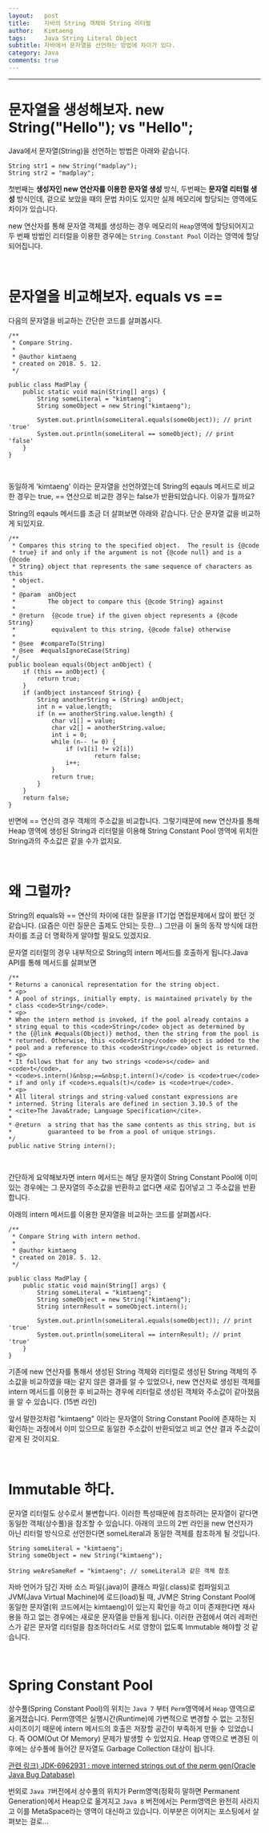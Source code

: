 ```yaml
---
layout:   post
title:    자바의 String 객체와 String 리터럴 
author:   Kimtaeng
tags: 	  Java String Literal Object
subtitle: 자바에서 문자열을 선언하는 방법에 차이가 있다.
category: Java
comments: true
---
```


<hr/>

# 문자열을 생성해보자. new String("Hello"); vs "Hello";

Java에서 문자열(String)을 선언하는 방법은 아래와 같습니다.

<pre class="line-numbers"><code class="language-java" data-start="1">String str1 = new String("madplay");
String str2 = "madplay";
</code></pre>

첫번째는 <b>생성자인 new 연산자를 이용한 문자열 생성</b> 방식, 두번째는 <b>문자열 리터럴 생성</b> 방식인데,
겉으로 보았을 때의 문법 차이도 있지만 실제 메모리에 할당되는 영역에도 차이가 있습니다.

new 연산자를 통해 문자열 객체를 생성하는 경우 메모리의 ```Heap```영역에 할당되어지고
두 번째 방법인 리터럴을 이용한 경우에는 ```String Constant Pool``` 이라는 영역에 할당되어집니다. 

<br/>

# 문자열을 비교해보자. equals vs == 

다음의 문자열을 비교하는 간단한 코드를 살펴봅시다.

<pre class="line-numbers"><code class="language-java" data-start="1">/**
 * Compare String.
 *
 * @author kimtaeng
 * created on 2018. 5. 12.
 */
 
public class MadPlay {
    public static void main(String[] args) {
        String someLiteral = "kimtaeng";
        String someObject = new String("kimtaeng");
        
        System.out.println(someLiteral.equals(someObject)); // print 'true'
        System.out.println(someLiteral == someObject); // print 'false'
    }
}
</code></pre>

<br/>

동일하게 'kimtaeng' 이라는 문자열을 선언하였는데 String의 eqauls 메서드로 비교한 경우는 true,
== 연산으로 비교한 경우는 false가 반환되었습니다. 이유가 뭘까요?

String의 eqauls 메서드를 조금 더 살펴보면 아래와 같습니다. 단순 문자열 값을 비교하게 되있지요.

<pre class="line-numbers"><code class="language-java" data-start="1">/**
 * Compares this string to the specified object.  The result is {@code
 * true} if and only if the argument is not {@code null} and is a {@code
 * String} object that represents the same sequence of characters as this
 * object.
 *
 * @param  anObject
 *         The object to compare this {@code String} against
 *
 * @return  {@code true} if the given object represents a {@code String}
 *          equivalent to this string, {@code false} otherwise
 *
 * @see  #compareTo(String)
 * @see  #equalsIgnoreCase(String)
 */
public boolean equals(Object anObject) {
    if (this == anObject) {
        return true;
    }
    if (anObject instanceof String) {
        String anotherString = (String) anObject;
        int n = value.length;
        if (n == anotherString.value.length) {
            char v1[] = value;
            char v2[] = anotherString.value;
            int i = 0;
            while (n-- != 0) {
                if (v1[i] != v2[i])
                        return false;
                i++;
            }
            return true;
        }
    }
    return false;
}
</code></pre>

반면에 == 연산의 경우 객체의 주소값을 비교합니다. 그렇기때문에 new 연산자를 통해 Heap 영역에 생성된
String과 리터럴을 이용해 String Constant Pool 영역에 위치한 String과의 주소값은 같을 수가 없지요.

<br/>

# 왜 그럴까?

String의 equals와 == 연산의 차이에 대한 질문을 IT기업 면접문제에서 많이 봤던 것 같습니다. (요즘은 이런 질문은 출제도 안되는 듯한...)
그만큼 이 둘의 동작 방식에 대한 차이를 조금 더 명확하게 알야할 필요도 있겠지요.

문자열 리터럴의 경우 내부적으로 String의 intern 메서드를 호출하게 됩니다.Java API를 통해 메서드를 살펴보면

<pre class="line-numbers"><code class="language-java" data-start="1">/**
* Returns a canonical representation for the string object.
* &lt;p&gt;
* A pool of strings, initially empty, is maintained privately by the
* class &lt;code&gt;String&lt;/code&gt;.
* &lt;p&gt;
* When the intern method is invoked, if the pool already contains a
* string equal to this &lt;code&gt;String&lt;/code&gt; object as determined by
* the {@link #equals(Object)} method, then the string from the pool is
* returned. Otherwise, this &lt;code&gt;String&lt;/code&gt; object is added to the
* pool and a reference to this &lt;code&gt;String&lt;/code&gt; object is returned.
* &lt;p&gt;
* It follows that for any two strings &lt;code&gt;s&lt;/code&gt; and &lt;code&gt;t&lt;/code&gt;,
* &lt;code&gt;s.intern()&amp;nbsp;==&amp;nbsp;t.intern()&lt;/code&gt; is &lt;code&gt;true&lt;/code&gt;
* if and only if &lt;code&gt;s.equals(t)&lt;/code&gt; is &lt;code&gt;true&lt;/code&gt;.
* &lt;p&gt;
* All literal strings and string-valued constant expressions are
* interned. String literals are defined in section 3.10.5 of the
* &lt;cite&gt;The Java&amp;trade; Language Specification&lt;/cite&gt;.
*
* @return  a string that has the same contents as this string, but is
*          guaranteed to be from a pool of unique strings.
*/
public native String intern();
</code></pre>

<br/>

간단하게 요약해보자면 intern 메서드는 해당 문자열이 String Constant Pool에 이미 있는 경우에는
그 문자열의 주소값을 반환하고 없다면 새로 집어넣고 그 주소값을 반환합니다.

아래의 intern 메서드를 이용한 문자열을 비교하는 코드를 살펴봅시다.

<pre class="line-numbers"><code class="language-java" data-start="1">/**
 * Compare String with intern method.
 *
 * @author kimtaeng
 * created on 2018. 5. 12.
 */
 
public class MadPlay {
    public static void main(String[] args) {
        String someLiteral = "kimtaeng";
        String someObject = new String("kimtaeng");
        String internResult = someObject.intern();
        
        System.out.println(someLiteral.equals(someObject)); // print 'true'
        System.out.println(someLiteral == internResult); // print 'true'
    }
}
</code></pre>

기존에 new 연산자를 통해서 생성된 String 객체와 리터럴로 생성된 String 객체의 주소값을 비교하였을 때는
같지 않은 결과를 알 수 있었으나, new 연산자로 생성된 객체를 intern 메서드를 이용한 후 비교하는 경우에
리터럴로 생성된 객체와 주소값이 같아졌음을 알 수 있습니다. (15번 라인)

앞서 말한것처럼 "kimtaeng" 이라는 문자열이 String Constant Pool에 존재하는 지 확인하는 과정에서
이미 있으므로 동일한 주소값이 반환되었고 비교 연산 결과 주소값이 같게 된 것이지요. 

<br/>

# Immutable 하다. 

문자열 리터럴도 상수로서 불변합니다. 이러한 특성때문에 참조하려는 문자열이 같다면 동일한 객체(상수풀)을 참조할 수 있습니다.
아래의 코드의 2번 라인을 new 연산자가 아닌 리터럴 방식으로 선언한다면 someLiteral과 동일한 객체를 참조하게 될 것입니다. 

<pre class="line-numbers"><code class="language-java" data-start="1">String someLiteral = "kimtaeng";
String someObject = new String("kimtaeng");

String weAreSameRef = "kimtaeng"; // someLiteral과 같은 객체 참조
</code></pre>

자바 언어가 담긴 자바 소스 파일(.java)이 클래스 파일(.class)로 컴파일되고 JVM(Java Virtual Machine)에 로드(load)될 때,
JVM은 String Constant Pool에 동일한 문자열(위 코드에서는 kimtaeng)이 있는지 확인을 하고 이미 존재한다면 재사용을 하고
없는 경우에는 새로운 문자열을 만들게 됩니다. 이러한 관점에서 여러 레퍼런스가 같은 문자열 리터럴을 참조하더라도
서로 영향이 없도록 Immutable 해야할 것 같습니다.

<br/>

# Spring Constant Pool

상수풀(Spring Constant Pool)의 위치는 ```Java 7``` 부터 ```Perm```영역에서 ```Heap``` 영역으로 옮겨졌습니다.
Perm영역은 실행시간(Runtime)에 가변적으로 변경할 수 없는 고정된 사이즈이기 때문에 intern 메서드의 호출은
저장할 공간이 부족하게 만들 수 있었습니다. 즉 OOM(Out Of Memory) 문제가 발생할 수 있었지요.
Heap 영역으로 변경된 이후에는 상수풀에 들어간 문자열도 Garbage Collection 대상이 됩니다. 
 
<a href="https://bugs.java.com/view_bug.do?bug_id=6962931" target="_blank">관련 링크) JDK-6962931 : move interned strings out of the perm gen(Oracle Java Bug Database)</a><br/>

번외로 ```Java 7```버전에서 상수풀의 위치가 Perm영역(정확히 말하면 Permanent Generation)에서 Heap으로 옮겨지고 ```Java 8``` 버전에서는
Perm영역은 완전히 사라지고 이를 MetaSpace라는 영역이 대신하고 있습니다. 이부분은 이어지는 포스팅에서 살펴보는 걸로...